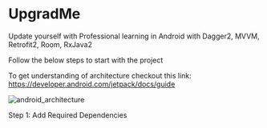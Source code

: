 # UpgradMe
Update yourself with Professional learning in Android with Dagger2, MVVM, Retrofit2, Room, RxJava2

Follow the below steps to start with the project 

To get understanding of architecture
checkout this link:
https://developer.android.com/jetpack/docs/guide

![android_architecture](https://user-images.githubusercontent.com/25314883/60485418-8faf6f00-9cba-11e9-9100-4c061039bb2d.png)

Step 1:
Add Required Dependencies

